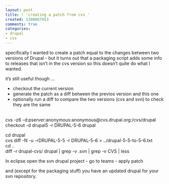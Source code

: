 ```yaml
---
layout: post
title: ! 'creating a patch from cvs '
created: 1200067953
comments: true
categories:
- drupal
- cvs
---
```

specifically
I wanted to create a patch equal to the changes between two versions of
Drupal - but it turns out that a packaging script adds some info to
releases that isn’t in the cvs version so this doesn’t quite do what I
wanted.
<div class="post-entry">
<p>
it’s still useful though …
</p>
<ul>
	<li>checkout the current version</li>
	<li>generate the patch as a diff between the previos version and this one</li>
	<li>optionally run a diff to compare the two versions (cvs and svn) to check they are the same</li>
</ul>
<p>
<br />
cvs -z6 -d:pserver:anonymous:anonymous@cvs.drupal.org:/cvs/drupal checkout -d drupal5 -r DRUPAL-5-6 drupal
</p>
<p>
cd drupal<br />
cvs diff -N -u -rDRUPAL-5-5 -r DRUPAL-5-6 &gt; ../drupal-5-5-to-5-6.txt<br />
cd ..<br />
diff -r drupal-cvs/ drupal | grep -v .svn | grep -v CVS | less<br />
</p>
<p>
In eclipse open the svn drupal project - go to teams - apply patch
</p>
<p>
and (except for the packaging stuff) you have an updated drupal for your svn repository.
</p>
</div>
